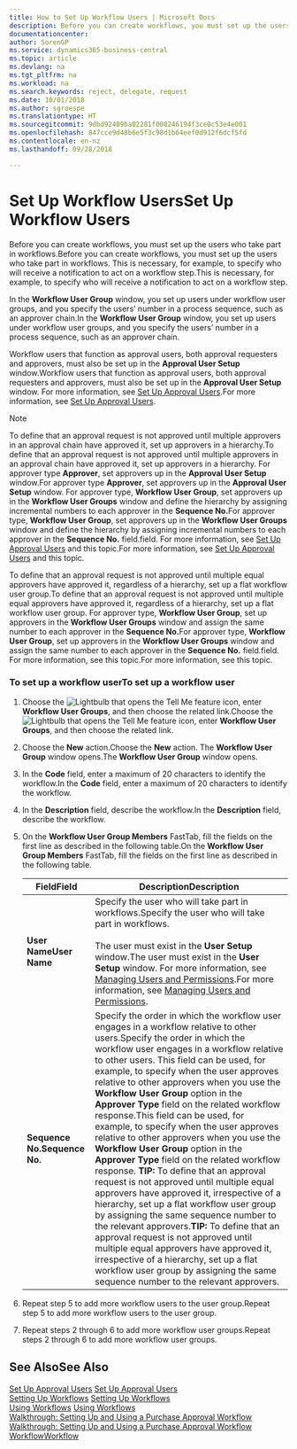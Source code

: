 ```yaml
---
title: How to Set Up Workflow Users | Microsoft Docs
description: Before you can create workflows, you must set up the users who take part in workflows. This is necessary, for example, to specify who will receive a notification to act on a workflow step.
documentationcenter: 
author: SorenGP
ms.service: dynamics365-business-central
ms.topic: article
ms.devlang: na
ms.tgt_pltfrm: na
ms.workload: na
ms.search.keywords: reject, delegate, request
ms.date: 10/01/2018
ms.author: sgroespe
ms.translationtype: HT
ms.sourcegitcommit: 9dbd92409ba02281f008246194f3ce0c53e4e001
ms.openlocfilehash: 847cce9d48b6e5f3c98d1b64eef0d912f6dcf5fd
ms.contentlocale: en-nz
ms.lasthandoff: 09/28/2018

---
```

# <a name="set-up-workflow-users"></a><span data-ttu-id="b2e58-104">Set Up Workflow Users</span><span class="sxs-lookup"><span data-stu-id="b2e58-104">Set Up Workflow Users</span></span>
<span data-ttu-id="b2e58-105">Before you can create workflows, you must set up the users who take part in workflows.</span><span class="sxs-lookup"><span data-stu-id="b2e58-105">Before you can create workflows, you must set up the users who take part in workflows.</span></span> <span data-ttu-id="b2e58-106">This is necessary, for example, to specify who will receive a notification to act on a workflow step.</span><span class="sxs-lookup"><span data-stu-id="b2e58-106">This is necessary, for example, to specify who will receive a notification to act on a workflow step.</span></span>  

<span data-ttu-id="b2e58-107">In the **Workflow User Group** window, you set up users under workflow user groups, and you specify the users’ number in a process sequence, such as an approver chain.</span><span class="sxs-lookup"><span data-stu-id="b2e58-107">In the **Workflow User Group** window, you set up users under workflow user groups, and you specify the users’ number in a process sequence, such as an approver chain.</span></span>  

<span data-ttu-id="b2e58-108">Workflow users that function as approval users, both approval requesters and approvers, must also be set up in the **Approval User Setup** window.</span><span class="sxs-lookup"><span data-stu-id="b2e58-108">Workflow users that function as approval users, both approval requesters and approvers, must also be set up in the **Approval User Setup** window.</span></span> <span data-ttu-id="b2e58-109">For more information, see [Set Up Approval Users](across-how-to-set-up-approval-users.md).</span><span class="sxs-lookup"><span data-stu-id="b2e58-109">For more information, see [Set Up Approval Users](across-how-to-set-up-approval-users.md).</span></span>  

> [!NOTE]  
>  <span data-ttu-id="b2e58-110">To define that an approval request is not approved until multiple approvers in an approval chain have approved it, set up approvers in a hierarchy.</span><span class="sxs-lookup"><span data-stu-id="b2e58-110">To define that an approval request is not approved until multiple approvers in an approval chain have approved it, set up approvers in a hierarchy.</span></span> <span data-ttu-id="b2e58-111">For approver type **Approver**, set approvers up in the **Approval User Setup** window.</span><span class="sxs-lookup"><span data-stu-id="b2e58-111">For approver type **Approver**, set approvers up in the **Approval User Setup** window.</span></span> <span data-ttu-id="b2e58-112">For approver type, **Workflow User Group**, set approvers up in the **Workflow User Groups** window and define the hierarchy by assigning incremental numbers to each approver in the **Sequence No.**</span><span class="sxs-lookup"><span data-stu-id="b2e58-112">For approver type, **Workflow User Group**, set approvers up in the **Workflow User Groups** window and define the hierarchy by assigning incremental numbers to each approver in the **Sequence No.**</span></span> <span data-ttu-id="b2e58-113">field.</span><span class="sxs-lookup"><span data-stu-id="b2e58-113">field.</span></span> <span data-ttu-id="b2e58-114">For more information, see [Set Up Approval Users](across-how-to-set-up-approval-users.md) and this topic.</span><span class="sxs-lookup"><span data-stu-id="b2e58-114">For more information, see [Set Up Approval Users](across-how-to-set-up-approval-users.md) and this topic.</span></span>  
>   
>  <span data-ttu-id="b2e58-115">To define that an approval request is not approved until multiple equal approvers have approved it, regardless of a hierarchy, set up a flat workflow user group.</span><span class="sxs-lookup"><span data-stu-id="b2e58-115">To define that an approval request is not approved until multiple equal approvers have approved it, regardless of a hierarchy, set up a flat workflow user group.</span></span> <span data-ttu-id="b2e58-116">For approver type, **Workflow User Group**, set up approvers in the **Workflow User Groups** window and assign the same number to each approver in the **Sequence No.**</span><span class="sxs-lookup"><span data-stu-id="b2e58-116">For approver type, **Workflow User Group**, set up approvers in the **Workflow User Groups** window and assign the same number to each approver in the **Sequence No.**</span></span> <span data-ttu-id="b2e58-117">field.</span><span class="sxs-lookup"><span data-stu-id="b2e58-117">field.</span></span> <span data-ttu-id="b2e58-118">For more information, see this topic.</span><span class="sxs-lookup"><span data-stu-id="b2e58-118">For more information, see this topic.</span></span>  

### <a name="to-set-up-a-workflow-user"></a><span data-ttu-id="b2e58-119">To set up a workflow user</span><span class="sxs-lookup"><span data-stu-id="b2e58-119">To set up a workflow user</span></span>  

1. <span data-ttu-id="b2e58-120">Choose the ![Lightbulb that opens the Tell Me feature](media/ui-search/search_small.png "Tell me what you want to do") icon, enter **Workflow User Groups**, and then choose the related link.</span><span class="sxs-lookup"><span data-stu-id="b2e58-120">Choose the ![Lightbulb that opens the Tell Me feature](media/ui-search/search_small.png "Tell me what you want to do") icon, enter **Workflow User Groups**, and then choose the related link.</span></span>  
2. <span data-ttu-id="b2e58-121">Choose the **New** action.</span><span class="sxs-lookup"><span data-stu-id="b2e58-121">Choose the **New** action.</span></span> <span data-ttu-id="b2e58-122">The **Workflow User Group** window opens.</span><span class="sxs-lookup"><span data-stu-id="b2e58-122">The **Workflow User Group** window opens.</span></span>  
3. <span data-ttu-id="b2e58-123">In the **Code** field, enter a maximum of 20 characters to identify the workflow.</span><span class="sxs-lookup"><span data-stu-id="b2e58-123">In the **Code** field, enter a maximum of 20 characters to identify the workflow.</span></span>  
4. <span data-ttu-id="b2e58-124">In the **Description** field, describe the workflow.</span><span class="sxs-lookup"><span data-stu-id="b2e58-124">In the **Description** field, describe the workflow.</span></span>  
5. <span data-ttu-id="b2e58-125">On the **Workflow User Group Members** FastTab, fill the fields on the first line as described in the following table.</span><span class="sxs-lookup"><span data-stu-id="b2e58-125">On the **Workflow User Group Members** FastTab, fill the fields on the first line as described in the following table.</span></span>  

    |<span data-ttu-id="b2e58-126">Field</span><span class="sxs-lookup"><span data-stu-id="b2e58-126">Field</span></span>|<span data-ttu-id="b2e58-127">Description</span><span class="sxs-lookup"><span data-stu-id="b2e58-127">Description</span></span>|  
    |---------------------------------|---------------------------------------|  
    |<span data-ttu-id="b2e58-128">**User Name**</span><span class="sxs-lookup"><span data-stu-id="b2e58-128">**User Name**</span></span>|<span data-ttu-id="b2e58-129">Specify the user who will take part in workflows.</span><span class="sxs-lookup"><span data-stu-id="b2e58-129">Specify the user who will take part in workflows.</span></span><br /><br /> <span data-ttu-id="b2e58-130">The user must exist in the **User Setup** window.</span><span class="sxs-lookup"><span data-stu-id="b2e58-130">The user must exist in the **User Setup** window.</span></span> <span data-ttu-id="b2e58-131">For more information, see [Managing Users and Permissions](ui-how-users-permissions.md).</span><span class="sxs-lookup"><span data-stu-id="b2e58-131">For more information, see [Managing Users and Permissions](ui-how-users-permissions.md).</span></span>|  
    |<span data-ttu-id="b2e58-132">**Sequence No.**</span><span class="sxs-lookup"><span data-stu-id="b2e58-132">**Sequence No.**</span></span>|<span data-ttu-id="b2e58-133">Specify the order in which the workflow user engages in a workflow relative to other users.</span><span class="sxs-lookup"><span data-stu-id="b2e58-133">Specify the order in which the workflow user engages in a workflow relative to other users.</span></span> <span data-ttu-id="b2e58-134">This field can be used, for example, to specify when the user approves relative to other approvers when you use the **Workflow User Group** option in the **Approver Type** field on the related workflow response.</span><span class="sxs-lookup"><span data-stu-id="b2e58-134">This field can be used, for example, to specify when the user approves relative to other approvers when you use the **Workflow User Group** option in the **Approver Type** field on the related workflow response.</span></span> <span data-ttu-id="b2e58-135">**TIP:**  To define that an approval request is not approved until multiple equal approvers have approved it, irrespective of a hierarchy, set up a flat workflow user group by assigning the same sequence number to the relevant approvers.</span><span class="sxs-lookup"><span data-stu-id="b2e58-135">**TIP:**  To define that an approval request is not approved until multiple equal approvers have approved it, irrespective of a hierarchy, set up a flat workflow user group by assigning the same sequence number to the relevant approvers.</span></span>|  
6. <span data-ttu-id="b2e58-136">Repeat step 5 to add more workflow users to the user group.</span><span class="sxs-lookup"><span data-stu-id="b2e58-136">Repeat step 5 to add more workflow users to the user group.</span></span>  
7. <span data-ttu-id="b2e58-137">Repeat steps 2 through 6 to add more workflow user groups.</span><span class="sxs-lookup"><span data-stu-id="b2e58-137">Repeat steps 2 through 6 to add more workflow user groups.</span></span>  

## <a name="see-also"></a><span data-ttu-id="b2e58-138">See Also</span><span class="sxs-lookup"><span data-stu-id="b2e58-138">See Also</span></span>  
<span data-ttu-id="b2e58-139">[Set Up Approval Users](across-how-to-set-up-approval-users.md) </span><span class="sxs-lookup"><span data-stu-id="b2e58-139">[Set Up Approval Users](across-how-to-set-up-approval-users.md) </span></span>  
<span data-ttu-id="b2e58-140">[Setting Up Workflows](across-set-up-workflows.md) </span><span class="sxs-lookup"><span data-stu-id="b2e58-140">[Setting Up Workflows](across-set-up-workflows.md) </span></span>  
<span data-ttu-id="b2e58-141">[Using Workflows](across-use-workflows.md) </span><span class="sxs-lookup"><span data-stu-id="b2e58-141">[Using Workflows](across-use-workflows.md) </span></span>  
<span data-ttu-id="b2e58-142">[Walkthrough: Setting Up and Using a Purchase Approval Workflow](walkthrough-setting-up-and-using-a-purchase-approval-workflow.md) </span><span class="sxs-lookup"><span data-stu-id="b2e58-142">[Walkthrough: Setting Up and Using a Purchase Approval Workflow](walkthrough-setting-up-and-using-a-purchase-approval-workflow.md) </span></span>  
[<span data-ttu-id="b2e58-143">Workflow</span><span class="sxs-lookup"><span data-stu-id="b2e58-143">Workflow</span></span>](across-workflow.md)   

